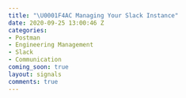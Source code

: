 ```yaml
---
title: "\U0001F4AC Managing Your Slack Instance"
date: 2020-09-25 13:00:46 Z
categories:
- Postman
- Engineering Management
- Slack
- Communication
coming_soon: true
layout: signals
comments: true
---
```


